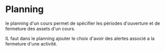  
  
 # Planning 
 
 le planning d'un cours permet de spécifier les périodes d'ouverture et de fermeture des assets d'un cours.
 
 IL faut dans le planning ajouter le choix d'avoir des alertes associé a la fermeture d'une activité.
 
